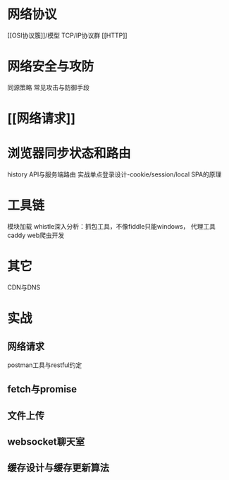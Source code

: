 # 网络协议
[[OSI协议簇]]/模型
TCP/IP协议群
[[HTTP]] 

# 网络安全与攻防
同源策略
常见攻击与防御手段
# [[网络请求]] 

# 浏览器同步状态和路由
history API与服务端路由
实战单点登录设计-cookie/session/local
SPA的原理
# 工具链
模块加载
whistle深入分析：抓包工具，不像fiddle只能windows，
代理工具caddy
web爬虫开发
# 其它
CDN与DNS
# 实战
## 网络请求
postman工具与restful约定
## fetch与promise

## 文件上传

## websocket聊天室

## 缓存设计与缓存更新算法

